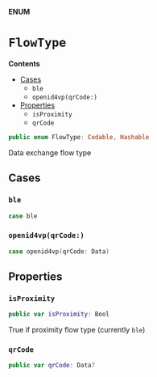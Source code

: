 **ENUM**

# `FlowType`

**Contents**

- [Cases](#cases)
  - `ble`
  - `openid4vp(qrCode:)`
- [Properties](#properties)
  - `isProximity`
  - `qrCode`

```swift
public enum FlowType: Codable, Hashable
```

Data exchange flow type

## Cases
### `ble`

```swift
case ble
```

### `openid4vp(qrCode:)`

```swift
case openid4vp(qrCode: Data)
```

## Properties
### `isProximity`

```swift
public var isProximity: Bool
```

True if proximity flow type (currently ``ble``)

### `qrCode`

```swift
public var qrCode: Data?
```
